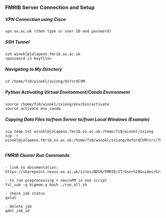 
### FMRIB Server Connection and Setup
##### VPN Connection using Cisco
```
vpn.ox.ac.uk (then type ur user ID and password)
```

##### SSH Tunnel
```
ssh winokl@jalapeno.fmrib.ox.ac.uk
<password in keyfile>
```

##### Navigating to My Directory
```
cd /home/fs0/winokl/zxiong/OxfordCVM
```

##### Python Activating Virtual Environment/Conda Environment
```
source /home/fs0/winokl/zxiong/env/bin/activate
source activate env_conda
```

##### Copying Data Files to/from Server to/from Local Windows (Example)
```
scp temp.txt winokl@jalapeno.fmrib.ox.ac.uk:/home/fs0/winokl/zxiong
scp -r winokl@jalapeno.fmrib.ox.ac.uk:/home/fs0/winokl/zxiong/OxfordCVM/src/fmrib/NeuroPM/io .
```

##### FMRIB Cluster Run Commands
```
- link to documentation: https://sharepoint.nexus.ox.ac.uk/sites/NDCN/FMRIB/IT/User%20Guides/GridEngine.aspx

- to run preprocessing + neuroPM in one script
fsl_sub -q bigmem.q bash ./run_all.sh

- check job status
qstat

- delete job
qdel job_id
```
